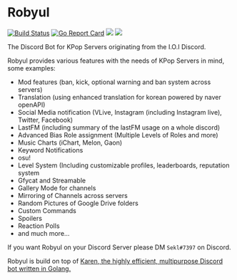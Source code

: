 # Robyul

[![Build Status](https://travis-ci.org/Seklfreak/Robyul2.svg?branch=master)](https://travis-ci.org/Seklfreak/Robyul2)
[![Go Report Card](https://goreportcard.com/badge/github.com/Seklfreak/Robyul2)](https://goreportcard.com/report/github.com/Seklfreak/Robyul2)
[<img src="https://img.shields.io/badge/Support-me!-orange.svg">](https://www.patreon.com/sekl)
[<img src="https://discordapp.com/api/guilds/286619174371852298/widget.png?style=shield">](https://discord.gg/s5qZvUV)

The Discord Bot for KPop Servers originating from the I.O.I Discord.

Robyul provides various features with the needs of KPop Servers in mind, some examples:
- Mod features (ban, kick, optional warning and ban system across servers)
- Translation (using enhanced translation for korean powered by naver openAPI)
- Social Media notification (VLive, Instagram (including Instagram live), Twitter, Facebook)
- LastFM (including summary of the lastFM usage on a whole discord)
- Advanced Bias Role assignment (Multiple Levels of Roles and more)
- Music Charts (iChart, Melon, Gaon)
- Keyword Notifications
- osu!
- Level System (Including customizable profiles, leaderboards, reputation system
- Gfycat and Streamable
- Gallery Mode for channels
- Mirroring of Channels across servers
- Random Pictures of Google Drive folders
- Custom Commands
- Spoilers
- Reaction Polls
- and much more...

If you want Robyul on your Discord Server please DM `Sekl#7397` on Discord.

Robyul is build on top of [Karen, the highly efficient, multipurpose Discord bot written in Golang.](https://github.com/SubliminalHQ/karen)
